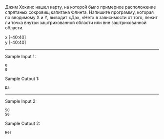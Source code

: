 Джим Хокинс нашел карту, на которой было примерное расположение спрятаных сокровищ капитана Флинта. Напишите программу, которая по вводимому X и Y,  выводит «Да», «Нет» в зависимости от того, лежит ли точка внутри заштрихованной области или вне заштрихованной области.

x [-40:40]  
y [-40:40]
___
Sample Input 1:
```
0
0
```
Sample Output 1:
```
Да
```
___
Sample Input 2:
```
50
50
```
Sample Output 2:
```
Нет
```